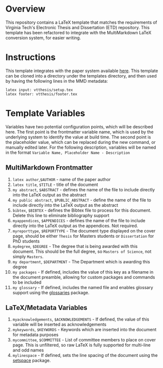 # Overview

This repository contains a LaTeX template that matches the requirements of Virginia Tech's Electronic Thesis and Dissertation (ETD) repository. This template has been refactored to integrate with the MultiMarkdown LaTeX conversion system, for easier writing.

# Instructions

This template integrates with the paper system available [here](https://github.com/jasedit/papers_base). This template can be cloned into a directory under the templates directory, and then used by having the following lines in the MMD metadata:

```
latex input: vtthesis/setup.tex
latex footer: vtthesis/footer.tex
```

# Template Variables

Variables have two potential configuration points, which will be described here. The first point is the frontmatter variable name, which is used by the underlying system to identify the value at build time. The second point is the placeholder value, which can be replaced during the new command, or manually edited later. For the following description, variables will be named in the format `Variable Name, Placeholder Name - Description`

## MultiMarkdown Frontmatter
1. `latex author`,`$AUTHOR` - name of the paper author
2. `latex title`, `$TITLE` - title of the document
3. `my abstract`, `$ABSTRACT` - defines the name of the file to include directly into the LaTeX output as the abstract
4. `my public abstract`, `$PUBLIC_ABSTRACT` - define the name of the file to include directly into the LaTeX output as the abstract
5. `bibtex`, `$BIBTEX` - defines the Bibtex file to process for this document. Delete this line to eliminate bibliography support
6. `myappendices`, `$APPENDICES` - defines the name of the file to include directly into the LaTeX output as the appendices. Not required.
6. `myreporttype`, `$REPORTTYPE` - The document type displayed on the cover page, should be either `Thesis` for Masters students or `Dissertation` for PhD students
7. `mydegree`, `$DEGREE` - The degree that is being awarded with this document. This should be the full degree, so `Masters of Science`, not simply `Masters`.
8. `my department`, `$DEPARTMENT` - The Department which is awarding this degree
9. `my packages` - If defined, includes the value of this key as a filename in the document preamble, allowing for custom packages and commands to be included
10. `my glossary` - If defined, includes the named file and enables glossary support using the [glossaries](https://www.ctan.org/pkg/glossaries) package.

## LaTeX/Metadata Variables

1. `myacknowledgements`, `$ACKNOWLEDGEMENTS` - If defined, the value of this variable will be inserted as acknowledgements
2. `mykeywords`, `$KEYWORDS` - Keywords which are inserted into the document for metadata purposes
3. `mycommittee`, `$COMMITTEE` - List of committee members to place on cover page. This is unfiltered, so raw LaTeX is fully supported for multi-line and odd names
4. `mylinespace` - If defined, sets the line spacing of the document using the [setspace](http://www.ctan.org/tex-archive/macros/latex/contrib/setspace/) package.
